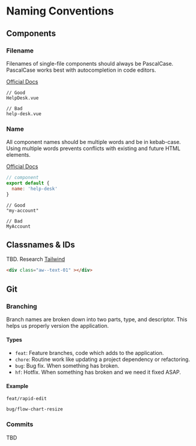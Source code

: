 # Naming Conventions

## Components

### Filename

Filenames of single-file components should always be PascalCase. PascalCase works best with autocompletion in code editors.

[Official Docs](https://vuejs.org/v2/style-guide/#Single-file-component-filename-casing-strongly-recommended)

```
// Good
HelpDesk.vue

// Bad
help-desk.vue
```

### Name

All component names should be multiple words and be in kebab-case. Using multiple words prevents conflicts with existing and future HTML elements. 
 
[Official Docs](https://vuejs.org/v2/style-guide/#Multi-word-component-names-essential)

```js
// component
export default {
  name: 'help-desk'
}
```

```
// Good
"my-account"

// Bad 
MyAccount
```

## Classnames & IDs

TBD. Research [Tailwind](https://tailwindcss.com/)

```html
<div class="aw--text-01" ></div>
```

## Git

### Branching

Branch names are broken down into two parts, type, and descriptor. This helps us properly version the application.

#### Types 

- `feat`: Feature branches, code which adds to the application.
- `chore`: Routine work like updating a project dependency or refactoring.
- `bug`: Bug fix. When something has broken.
- `hf`: Hotfix. When something has broken and we need it fixed ASAP.

#### Example

```
feat/rapid-edit
```

```
bug/flow-chart-resize
```

### Commits

TBD

